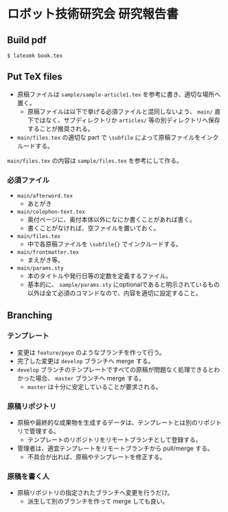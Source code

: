 # ロボット技術研究会 研究報告書

## Build pdf
```
$ latexmk book.tex
```

## Put TeX files
- 原稿ファイルは `sample/sample-article1.tex` を参考に書き、適切な場所へ置く。
  * 原稿ファイルは以下で挙げる必須ファイルと混同しないよう、 `main/` 直下ではなく、サブディレクトリか `articles/` 等の別ディレクトリへ保存することが推奨される。
- `main/files.tex` の適切な part で `\subfile` によって原稿ファイルをインクルードする。

`main/files.tex` の内容は `sample/files.tex` を参考にして作る。

### 必須ファイル
- `main/afterword.tex`
  * あとがき
- `main/colophon-text.tex`
  * 奥付ページに、奥付本体以外になにか書くことがあれば書く。
  * 書くことがなければ、空ファイルを置いておく。
- `main/files.tex`
  * 中で各原稿ファイルを `\subfile{}` でインクルードする。
- `main/frontmatter.tex`
  * まえがき等。
- `main/params.sty`
  * 本のタイトルや発行日等の定数を定義するファイル。
  * 基本的に、 `sample/params.sty` にoptionalであると明示されているもの以外は全て必須のコマンドなので、内容を適切に設定すること。

## Branching

### テンプレート
- 変更は `feature/poyo` のようなブランチを作って行う。
- 完了した変更は `develop` ブランチへ merge する。
- `develop` ブランチのテンプレートですべての原稿が問題なく処理できるとわかった場合、 `master` ブランチへ merge する。
  * `master` は十分に安定していることが要求される。

### 原稿リポジトリ
- 原稿や最終的な成果物を生成するデータは、テンプレートとは別のリポジトリで管理する。
  * テンプレートのリポジトリをリモートブランチとして登録する。
- 管理者は、適宜テンプレートをリモートブランチから pull/merge する。
  * 不具合が出れば、原稿やテンプレートを修正する。

### 原稿を書く人
- 原稿リポジトリの指定されたブランチへ変更を行うだけ。
  * 派生して別のブランチを作って merge しても良い。
